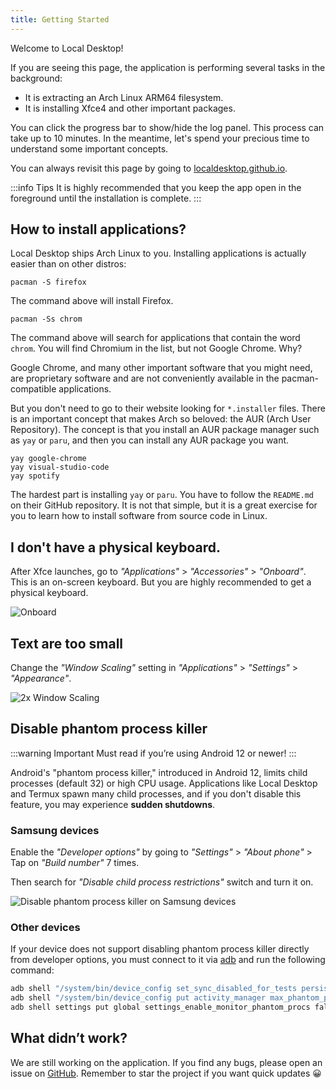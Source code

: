 ```yaml
---
title: Getting Started
---
```


Welcome to Local Desktop!

If you are seeing this page, the application is performing several tasks in the background:

- It is extracting an Arch Linux ARM64 filesystem.
- It is installing Xfce4 and other important packages.

You can click the progress bar to show/hide the log panel. This process can take up to 10 minutes. In the meantime, let's spend your precious time to understand some important concepts.

You can always revisit this page by going to [localdesktop.github.io](https://localdesktop.github.io).

:::info Tips
It is highly recommended that you keep the app open in the foreground until the installation is complete.
:::

## How to install applications?

Local Desktop ships Arch Linux to you. Installing applications is actually easier than on other distros:

```
pacman -S firefox
```

The command above will install Firefox.

```
pacman -Ss chrom
```

The command above will search for applications that contain the word `chrom`. You will find Chromium in the list, but not Google Chrome. Why?

Google Chrome, and many other important software that you might need, are proprietary software and are not conveniently available in the pacman-compatible applications.

But you don't need to go to their website looking for `*.installer` files. There is an important concept that makes Arch so beloved: the AUR (Arch User Repository). The concept is that you install an AUR package manager such as `yay` or `paru`, and then you can install any AUR package you want.

```
yay google-chrome
yay visual-studio-code
yay spotify
```

The hardest part is installing `yay` or `paru`. You have to follow the `README.md` on their GitHub repository. It is not that simple, but it is a great exercise for you to learn how to install software from source code in Linux.

## I don't have a physical keyboard.

After Xfce launches, go to _"Applications"_ > _"Accessories"_ > _"Onboard"_. This is an on-screen keyboard. But you are highly recommended to get a physical keyboard.

![Onboard](/img/onboard.webp#boxed)

## Text are too small

Change the _"Window Scaling"_ setting in _"Applications"_ > _"Settings"_ > _"Appearance"_.

![2x Window Scaling](/img/2x-scaling.webp#boxed)

## Disable phantom process killer

:::warning Important
Must read if you’re using Android 12 or newer!
:::

Android's "phantom process killer," introduced in Android 12, limits child processes (default 32) or high CPU usage. Applications like Local Desktop and Termux spawn many child processes, and if you don't disable this feature, you may experience **sudden shutdowns**.

### Samsung devices

Enable the _"Developer options"_ by going to _"Settings"_ > _"About phone"_ > Tap on _"Build number"_ 7 times.

Then search for _"Disable child process restrictions"_ switch and turn it on.

![Disable phantom process killer on Samsung devices](/img/disable-phantom-process-killer-samsung.webp#boxed)

### Other devices

If your device does not support disabling phantom process killer directly from developer options, you must connect to it via [adb](https://developer.android.com/tools/adb) and run the following command:

```bash
adb shell "/system/bin/device_config set_sync_disabled_for_tests persistent"
adb shell "/system/bin/device_config put activity_manager max_phantom_processes 2147483647"
adb shell settings put global settings_enable_monitor_phantom_procs false
```

## What didn’t work?

We are still working on the application. If you find any bugs, please open an issue on [GitHub](https://github.com/localdesktop/localdesktop/issues). Remember to star the project if you want quick updates 😀
